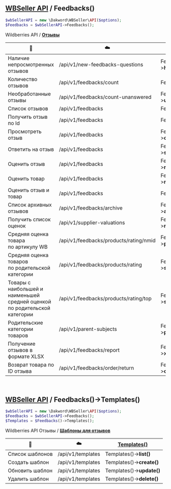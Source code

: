 ## [WBSeller API](/docs/API.md) / Feedbacks()

```php
$wbSellerAPI = new \Dakword\WBSeller\API($options);
$Feedbacks = $wbSellerAPI->Feedbacks();
```

Wildberries API / [**Отзывы**](https://openapi.wb.ru/feedbacks-questions/api/ru/)

| :speech_balloon: | :cloud: | [Feedbacks()](/src/API/Endpoint/Feedbacks.php) |
| ---------------- | ------- | --------------------------------------------- |
| Наличие непросмотренных отзывов  | /api/v1/new-feedbacks-questions    | Feedbacks()->**hasNew()**          |
| Количество отзывов               | /api/v1/feedbacks/count            | Feedbacks()->**count()**           |
| Необработанные отзывы            | /api/v1/feedbacks/count-unanswered | Feedbacks()->**unansweredCount()** |
| Список отзывов                   | /api/v1/feedbacks                  | Feedbacks()->**list()**            |
| Получить отзыв по Id             | /api/v1/feedbacks                  | Feedbacks()->**get()**             |
| Просмотреть отзыв                | /api/v1/feedbacks                  | Feedbacks()->**changeViewed()**    |
| Ответить на отзыв                | /api/v1/feedbacks                  | Feedbacks()->**sendAnswer()**      |
| Оценить отзыв                    | /api/v1/feedbacks                  | Feedbacks()->**rateFeedback()**    |
| Оценить товар                    | /api/v1/feedbacks                  | Feedbacks()->**rateProduct()**    |
| Оценить отзыв и товар            | /api/v1/feedbacks                  | Feedbacks()->**rate()**    |
| Список архивных отзывов          | /api/v1/feedbacks/archive          | Feedbacks()->**archive()**         |
| Получить список оценок           | /api/v1/supplier-valuations        | Feedbacks()->**ratesList()**       |
| Средняя оценка товара<br>по артикулу WB | /api/v1/feedbacks/products/rating/nmid | Feedbacks()->**productRating()** |
| Средняя оценка товаров<br>по родительской категории | /api/v1/feedbacks/products/rating | Feedbacks()->**subjectRating()** |
| Товары с наибольшей и наименьшей<br>средней оценкой по родительской категории | /api/v1/feedbacks/products/rating/top | Feedbacks()->**subjectRatingTop()** |
| Родительские категории товаров   | /api/v1/parent-subjects            | Feedbacks()->**parentSubjects()**  |
| Получение отзывов в формате XLSX | /api/v1/feedbacks/report           | Feedbacks()->**xlsReport()**       |
| Возврат товара по ID отзыва      | /api/v1/feedbacks/order/return     | Feedbacks()->**orderReturn()**     |
<br>

## [WBSeller API](/docs/API.md) / Feedbacks()->Templates()
```php
$wbSellerAPI = new \Dakword\WBSeller\API($options);
$Feedbacks = $wbSellerAPI->Feedbacks();
$Templates = $Feedbacks()->Templates();
```

Wildberries API Отзывы / [**Шаблоны для отзывов**](https://openapi.wb.ru/feedbacks-questions/api/ru/#tag/Shablony-dlya-voprosov-i-otzyvov)

| :speech_balloon: | :cloud: | [Templates()](/src/API/Endpoint/Subpoint/Templates.php) |
| ---------------- | ------- | ------------------------------------------------------ |
| Cписок шаблонов  | /api/v1/templates | Templates()->**list()**   |
| Создать шаблон   | /api/v1/templates | Templates()->**create()** |
| Обновить шаблон  | /api/v1/templates | Templates()->**update()** |
| Удалить шаблон   | /api/v1/templates | Templates()->**delete()** |
